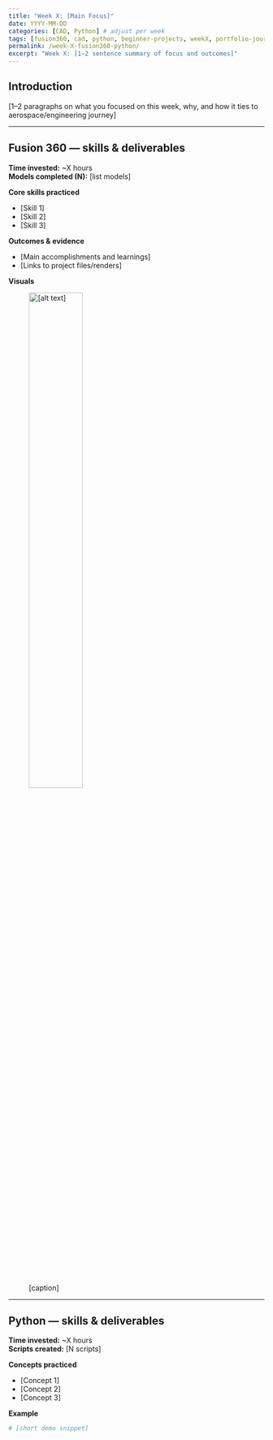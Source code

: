 ```yaml
---
title: "Week X: [Main Focus]"
date: YYYY-MM-DD
categories: [CAD, Python] # adjust per week
tags: [fusion360, cad, python, beginner-projects, weekX, portfolio-journey, aerospace-engineering]
permalink: /week-X-fusion360-python/
excerpt: "Week X: [1–2 sentence summary of focus and outcomes]"
---
```


## Introduction
[1–2 paragraphs on what you focused on this week, why, and how it ties to aerospace/engineering journey]

---

## Fusion 360 — skills & deliverables
**Time invested:** ~X hours  
**Models completed (N):** [list models]

**Core skills practiced**
- [Skill 1]  
- [Skill 2]  
- [Skill 3]  

**Outcomes & evidence**
- [Main accomplishments and learnings]  
- [Links to project files/renders]  

**Visuals**
<figure>
  <img src="/assets/images/[filename].png" alt="[alt text]" style="max-width:800px; width:50%; height:auto;">
  <figcaption>[caption]</figcaption>
</figure>

---

## Python — skills & deliverables
**Time invested:** ~X hours  
**Scripts created:** [N scripts]

**Concepts practiced**
- [Concept 1]  
- [Concept 2]  
- [Concept 3]  

**Example**
```python
# [short demo snippet]

